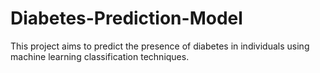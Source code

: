 # Diabetes-Prediction-Model
This project aims to predict the presence of diabetes in individuals using machine learning classification techniques. 
